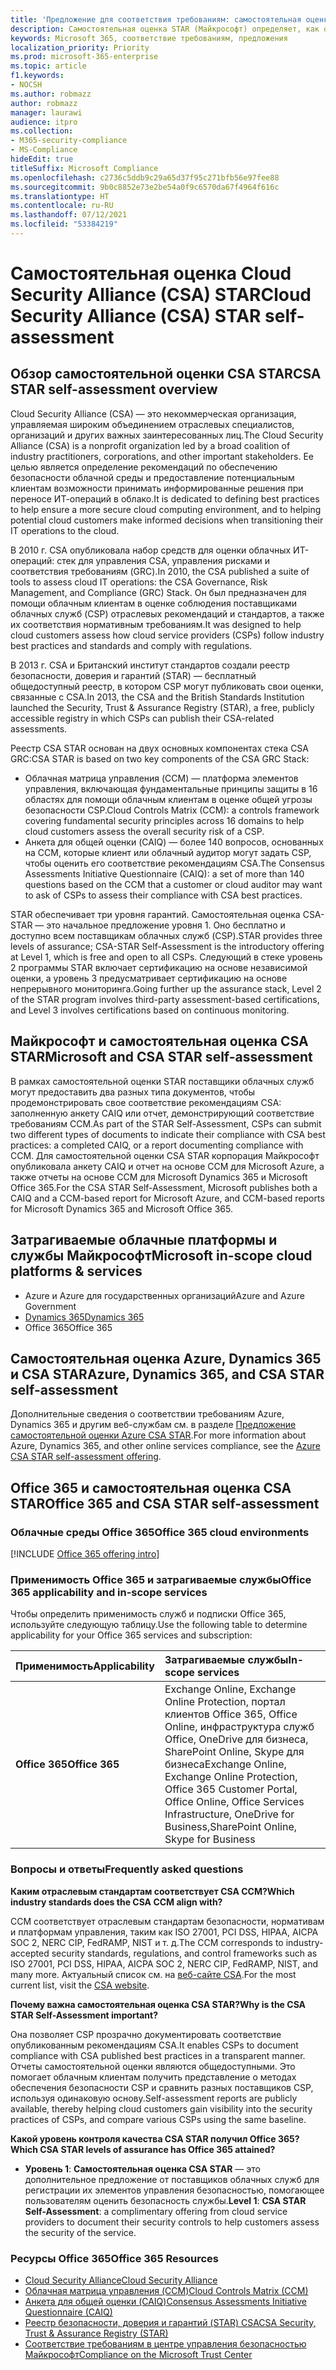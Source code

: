 ```yaml
---
title: 'Предложение для соответствия требованиям: самостоятельная оценка Cloud Security Alliance (CSA) STAR'
description: Самостоятельная оценка STAR (Майкрософт) определяет, как облачные службы выполняют требования Cloud Security Alliance.
keywords: Microsoft 365, соответствие требованиям, предложения
localization_priority: Priority
ms.prod: microsoft-365-enterprise
ms.topic: article
f1.keywords:
- NOCSH
ms.author: robmazz
author: robmazz
manager: laurawi
audience: itpro
ms.collection:
- M365-security-compliance
- MS-Compliance
hideEdit: true
titleSuffix: Microsoft Compliance
ms.openlocfilehash: c2736c5ddb9c29a65d37f95c271bfb56e97fee88
ms.sourcegitcommit: 9b0c8852e73e2be54a0f9c6570da67f4964f616c
ms.translationtype: HT
ms.contentlocale: ru-RU
ms.lasthandoff: 07/12/2021
ms.locfileid: "53384219"
---
```

# <a name="cloud-security-alliance-csa-star-self-assessment"></a><span data-ttu-id="9c606-104">Самостоятельная оценка Cloud Security Alliance (CSA) STAR</span><span class="sxs-lookup"><span data-stu-id="9c606-104">Cloud Security Alliance (CSA) STAR self-assessment</span></span>

## <a name="csa-star-self-assessment-overview"></a><span data-ttu-id="9c606-105">Обзор самостоятельной оценки CSA STAR</span><span class="sxs-lookup"><span data-stu-id="9c606-105">CSA STAR self-assessment overview</span></span>

<span data-ttu-id="9c606-106">Cloud Security Alliance (CSA) — это некоммерческая организация, управляемая широким объединением отраслевых специалистов, организаций и других важных заинтересованных лиц.</span><span class="sxs-lookup"><span data-stu-id="9c606-106">The Cloud Security Alliance (CSA) is a nonprofit organization led by a broad coalition of industry practitioners, corporations, and other important stakeholders.</span></span> <span data-ttu-id="9c606-107">Ее целью является определение рекомендаций по обеспечению безопасности облачной среды и предоставление потенциальным клиентам возможности принимать информированные решения при переносе ИТ-операций в облако.</span><span class="sxs-lookup"><span data-stu-id="9c606-107">It is dedicated to defining best practices to help ensure a more secure cloud computing environment, and to helping potential cloud customers make informed decisions when transitioning their IT operations to the cloud.</span></span>  
  
<span data-ttu-id="9c606-108">В 2010 г. CSA опубликовала набор средств для оценки облачных ИТ-операций: стек для управления CSA, управления рисками и соответствия требованиям (GRC).</span><span class="sxs-lookup"><span data-stu-id="9c606-108">In 2010, the CSA published a suite of tools to assess cloud IT operations: the CSA Governance, Risk Management, and Compliance (GRC) Stack.</span></span> <span data-ttu-id="9c606-109">Он был предназначен для помощи облачным клиентам в оценке соблюдения поставщиками облачных служб (CSP) отраслевых рекомендаций и стандартов, а также их соответствия нормативным требованиям.</span><span class="sxs-lookup"><span data-stu-id="9c606-109">It was designed to help cloud customers assess how cloud service providers (CSPs) follow industry best practices and standards and comply with regulations.</span></span>  
  
<span data-ttu-id="9c606-110">В 2013 г. CSA и Британский институт стандартов создали реестр безопасности, доверия и гарантий (STAR) — бесплатный общедоступный реестр, в котором CSP могут публиковать свои оценки, связанные с CSA.</span><span class="sxs-lookup"><span data-stu-id="9c606-110">In 2013, the CSA and the British Standards Institution launched the Security, Trust & Assurance Registry (STAR), a free, publicly accessible registry in which CSPs can publish their CSA-related assessments.</span></span>  
  
<span data-ttu-id="9c606-111">Реестр CSA STAR основан на двух основных компонентах стека CSA GRC:</span><span class="sxs-lookup"><span data-stu-id="9c606-111">CSA STAR is based on two key components of the CSA GRC Stack:</span></span>

- <span data-ttu-id="9c606-112">Облачная матрица управления (CCM) — платформа элементов управления, включающая фундаментальные принципы защиты в 16 областях для помощи облачным клиентам в оценке общей угрозы безопасности CSP.</span><span class="sxs-lookup"><span data-stu-id="9c606-112">Cloud Controls Matrix (CCM): a controls framework covering fundamental security principles across 16 domains to help cloud customers assess the overall security risk of a CSP.</span></span>
- <span data-ttu-id="9c606-113">Анкета для общей оценки (CAIQ) — более 140 вопросов, основанных на CCM, которые клиент или облачный аудитор могут задать CSP, чтобы оценить его соответствие рекомендациям CSA.</span><span class="sxs-lookup"><span data-stu-id="9c606-113">The Consensus Assessments Initiative Questionnaire (CAIQ): a set of more than 140 questions based on the CCM that a customer or cloud auditor may want to ask of CSPs to assess their compliance with CSA best practices.</span></span>

<span data-ttu-id="9c606-114">STAR обеспечивает три уровня гарантий. Самостоятельная оценка CSA-STAR — это начальное предложение уровня 1. Оно бесплатно и доступно всем поставщикам облачных служб (CSP).</span><span class="sxs-lookup"><span data-stu-id="9c606-114">STAR provides three levels of assurance; CSA-STAR Self-Assessment is the introductory offering at Level 1, which is free and open to all CSPs.</span></span> <span data-ttu-id="9c606-115">Следующий в стеке уровень 2 программы STAR включает сертификацию на основе независимой оценки, а уровень 3 предусматривает сертификацию на основе непрерывного мониторинга.</span><span class="sxs-lookup"><span data-stu-id="9c606-115">Going further up the assurance stack, Level 2 of the STAR program involves third-party assessment-based certifications, and Level 3 involves certifications based on continuous monitoring.</span></span>

## <a name="microsoft-and-csa-star-self-assessment"></a><span data-ttu-id="9c606-116">Майкрософт и самостоятельная оценка CSA STAR</span><span class="sxs-lookup"><span data-stu-id="9c606-116">Microsoft and CSA STAR self-assessment</span></span>

<span data-ttu-id="9c606-117">В рамках самостоятельной оценки STAR поставщики облачных служб могут предоставить два разных типа документов, чтобы продемонстрировать свое соответствие рекомендациям CSA: заполненную анкету CAIQ или отчет, демонстрирующий соответствие требованиям CCM.</span><span class="sxs-lookup"><span data-stu-id="9c606-117">As part of the STAR Self-Assessment, CSPs can submit two different types of documents to indicate their compliance with CSA best practices: a completed CAIQ, or a report documenting compliance with CCM.</span></span> <span data-ttu-id="9c606-118">Для самостоятельной оценки CSA STAR корпорация Майкрософт опубликовала анкету CAIQ и отчет на основе CCM для Microsoft Azure, а также отчеты на основе CCM для Microsoft Dynamics 365 и Microsoft Office 365.</span><span class="sxs-lookup"><span data-stu-id="9c606-118">For the CSA STAR Self-Assessment, Microsoft publishes both a CAIQ and a CCM-based report for Microsoft Azure, and CCM-based reports for Microsoft Dynamics 365 and Microsoft Office 365.</span></span>  

## <a name="microsoft-in-scope-cloud-platforms--services"></a><span data-ttu-id="9c606-119">Затрагиваемые облачные платформы и службы Майкрософт</span><span class="sxs-lookup"><span data-stu-id="9c606-119">Microsoft in-scope cloud platforms & services</span></span>

- <span data-ttu-id="9c606-120">Azure и Azure для государственных организаций</span><span class="sxs-lookup"><span data-stu-id="9c606-120">Azure and Azure Government</span></span>
- [<span data-ttu-id="9c606-121">Dynamics 365</span><span class="sxs-lookup"><span data-stu-id="9c606-121">Dynamics 365</span></span>](https://aka.ms/d365-compliance-list)
- <span data-ttu-id="9c606-122">Office 365</span><span class="sxs-lookup"><span data-stu-id="9c606-122">Office 365</span></span>

## <a name="azure-dynamics-365-and-csa-star-self-assessment"></a><span data-ttu-id="9c606-123">Самостоятельная оценка Azure, Dynamics 365 и CSA STAR</span><span class="sxs-lookup"><span data-stu-id="9c606-123">Azure, Dynamics 365, and CSA STAR self-assessment</span></span>

<span data-ttu-id="9c606-124">Дополнительные сведения о соответствии требованиям Azure, Dynamics 365 и другим веб-службам см. в разделе [Предложение самостоятельной оценки Azure CSA STAR](/azure/compliance/offerings/offering-csa-star-self-assessment).</span><span class="sxs-lookup"><span data-stu-id="9c606-124">For more information about Azure, Dynamics 365, and other online services compliance, see the [Azure CSA STAR self-assessment offering](/azure/compliance/offerings/offering-csa-star-self-assessment).</span></span>

## <a name="office-365-and-csa-star-self-assessment"></a><span data-ttu-id="9c606-125">Office 365 и самостоятельная оценка CSA STAR</span><span class="sxs-lookup"><span data-stu-id="9c606-125">Office 365 and CSA STAR self-assessment</span></span>

### <a name="office-365-cloud-environments"></a><span data-ttu-id="9c606-126">Облачные среды Office 365</span><span class="sxs-lookup"><span data-stu-id="9c606-126">Office 365 cloud environments</span></span>

[!INCLUDE [Office 365 offering intro](../includes/o365-offering-introduction.md)]

### <a name="office-365-applicability-and-in-scope-services"></a><span data-ttu-id="9c606-127">Применимость Office 365 и затрагиваемые службы</span><span class="sxs-lookup"><span data-stu-id="9c606-127">Office 365 applicability and in-scope services</span></span>

<span data-ttu-id="9c606-128">Чтобы определить применимость служб и подписки Office 365, используйте следующую таблицу.</span><span class="sxs-lookup"><span data-stu-id="9c606-128">Use the following table to determine applicability for your Office 365 services and subscription:</span></span>

| <span data-ttu-id="9c606-129">**Применимость**</span><span class="sxs-lookup"><span data-stu-id="9c606-129">**Applicability**</span></span> | <span data-ttu-id="9c606-130">**Затрагиваемые службы**</span><span class="sxs-lookup"><span data-stu-id="9c606-130">**In-scope services**</span></span> |
|:------------------|:----------------------|
| <span data-ttu-id="9c606-131">**Office 365**</span><span class="sxs-lookup"><span data-stu-id="9c606-131">**Office 365**</span></span> |<span data-ttu-id="9c606-132">Exchange Online, Exchange Online Protection, портал клиентов Office 365, Office Online, инфраструктура служб Office, OneDrive для бизнеса, SharePoint Online, Skype для бизнеса</span><span class="sxs-lookup"><span data-stu-id="9c606-132">Exchange Online, Exchange Online Protection, Office 365 Customer Portal, Office Online, Office Services Infrastructure, OneDrive for Business,SharePoint Online, Skype for Business</span></span> |

### <a name="frequently-asked-questions"></a><span data-ttu-id="9c606-133">Вопросы и ответы</span><span class="sxs-lookup"><span data-stu-id="9c606-133">Frequently asked questions</span></span>

<span data-ttu-id="9c606-134">**Каким отраслевым стандартам соответствует CSA CCM?**</span><span class="sxs-lookup"><span data-stu-id="9c606-134">**Which industry standards does the CSA CCM align with?**</span></span>

<span data-ttu-id="9c606-135">CCM соответствует отраслевым стандартам безопасности, нормативам и платформам управления, таким как ISO 27001, PCI DSS, HIPAA, AICPA SOC 2, NERC CIP, FedRAMP, NIST и т. д.</span><span class="sxs-lookup"><span data-stu-id="9c606-135">The CCM corresponds to industry-accepted security standards, regulations, and control frameworks such as ISO 27001, PCI DSS, HIPAA, AICPA SOC 2, NERC CIP, FedRAMP, NIST, and many more.</span></span> <span data-ttu-id="9c606-136">Актуальный список см. на [веб-сайте CSA](https://cloudsecurityalliance.org/).</span><span class="sxs-lookup"><span data-stu-id="9c606-136">For the most current list, visit the [CSA website](https://cloudsecurityalliance.org/).</span></span>

<span data-ttu-id="9c606-137">**Почему важна самостоятельная оценка CSA STAR?**</span><span class="sxs-lookup"><span data-stu-id="9c606-137">**Why is the CSA STAR Self-Assessment important?**</span></span>

<span data-ttu-id="9c606-138">Она позволяет CSP прозрачно документировать соответствие опубликованным рекомендациям CSA.</span><span class="sxs-lookup"><span data-stu-id="9c606-138">It enables CSPs to document compliance with CSA published best practices in a transparent manner.</span></span> <span data-ttu-id="9c606-139">Отчеты самостоятельной оценки являются общедоступными. Это помогает облачным клиентам получить представление о методах обеспечения безопасности CSP и сравнить разных поставщиков CSP, используя одинаковую основу.</span><span class="sxs-lookup"><span data-stu-id="9c606-139">Self-assessment reports are publicly available, thereby helping cloud customers gain visibility into the security practices of CSPs, and compare various CSPs using the same baseline.</span></span>

<span data-ttu-id="9c606-140">**Какой уровень контроля качества CSA STAR получил Office 365?**</span><span class="sxs-lookup"><span data-stu-id="9c606-140">**Which CSA STAR levels of assurance has Office 365 attained?**</span></span>

- <span data-ttu-id="9c606-141">**Уровень 1**: **Самостоятельная оценка CSA STAR** — это дополнительное предложение от поставщиков облачных служб для регистрации их элементов управления безопасностью, помогающее пользователям оценить безопасность службы.</span><span class="sxs-lookup"><span data-stu-id="9c606-141">**Level 1**: **CSA STAR Self-Assessment**: a complimentary offering from cloud service providers to document their security controls to help customers assess the security of the service.</span></span>

### <a name="office-365-resources"></a><span data-ttu-id="9c606-142">Ресурсы Office 365</span><span class="sxs-lookup"><span data-stu-id="9c606-142">Office 365 Resources</span></span>

- [<span data-ttu-id="9c606-143">Cloud Security Alliance</span><span class="sxs-lookup"><span data-stu-id="9c606-143">Cloud Security Alliance</span></span>](https://cloudsecurityalliance.org/)
- [<span data-ttu-id="9c606-144">Облачная матрица управления (CCM)</span><span class="sxs-lookup"><span data-stu-id="9c606-144">Cloud Controls Matrix (CCM)</span></span>](https://cloudsecurityalliance.org/group/cloud-controls-matrix/)
- [<span data-ttu-id="9c606-145">Анкета для общей оценки (CAIQ)</span><span class="sxs-lookup"><span data-stu-id="9c606-145">Consensus Assessments Initiative Questionnaire (CAIQ)</span></span>](https://cloudsecurityalliance.org/group/consensus-assessments/)
- [<span data-ttu-id="9c606-146">Реестр безопасности, доверия и гарантий (STAR) CSA</span><span class="sxs-lookup"><span data-stu-id="9c606-146">CSA Security, Trust & Assurance Registry (STAR)</span></span>](https://cloudsecurityalliance.org/star/)
- [<span data-ttu-id="9c606-147">Соответствие требованиям в центре управления безопасностью Майкрософт</span><span class="sxs-lookup"><span data-stu-id="9c606-147">Compliance on the Microsoft Trust Center</span></span>](https://www.microsoft.com/trust-center/compliance/compliance-overview)
